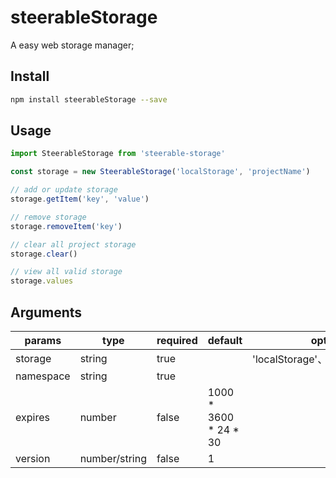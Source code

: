 # steerableStorage

A easy web storage manager;

## Install

```bash
npm install steerableStorage --save
```



## Usage 

```js
import SteerableStorage from 'steerable-storage'

const storage = new SteerableStorage('localStorage', 'projectName')

// add or update storage
storage.getItem('key', 'value')

// remove storage
storage.removeItem('key')

// clear all project storage
storage.clear()

// view all valid storage
storage.values
```



## Arguments

| params  | type          | required | default               | options                          |
| ------- | ------------- | -------- | --------------------- | -------------------------------- |
| storage | string        | true     |                       | 'localStorage'、'sessionStorage' |
| namespace  | string        | true     |                       |                                  |
| expires | number        | false    | 1000 * 3600 * 24 * 30 |                                  |
| version | number/string | false    | 1                     |                                  |

